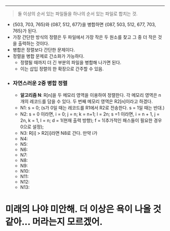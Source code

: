 ----
> 둘 이상의 순서 있는 파일들을 하나의 순서 있는 파일로 합치는 것.

- {503, 703, 765}와 {087, 512, 677}을 병합하면 {087, 503, 512, 677, 703, 765}가 된다.
- 가장 간단한 방식의 정렬은 두 파일에서 가장 작은 두 원소를 찾고 그 중 더 작은 것을 출력하는 것이다.
- 병합은 정렬보다 간단한 문제이다.
- 정렬을 병합 문제로 간소화가 가능하다.
	- 정렬될 때까지 더 긴 부분의 파일을 병합해 나가면 된다.
	- 이는 삽입 정렬의 한 확장으로 간주할 수 있음.
- ### 자연스러운 2중 병합 정렬
	- **알고리즘 N**: R\[n]을 두 메모리 영역을 이용하여 정렬한다. 각 메모리 영역은 n개의 레코드를 담을 수 있다. 두 번째 메모리 영역은 R2\[n]이라고 하겠다.
	- N1: s = 0; (s가 0일 때는 레코드를 R1에서 R2로 전송한다. s = 1일 때는 반대.)
	- N2:
		s = 0 이라면, i = 0; j = n; k = n+1; l = 2n;
		s =1 이라면, i = n + 1, j = 2n, k = 1, l = n;
		d = 1(현재 출력 방향); f = 1(추가적인 패스들이 필요한 경우 0으로 설정); 
	- N3: R\[i] > R2\[i]라면 N8로 간다. 만약 i가 
	- N4:
	- N5:
	- N6:
	- N7:
	- N8:
	- N9:
	- N10:
	- N11:
	- N12:
	- N13:
# 미래의 나야 미안해. 더 이상은 욕이 나올 것 같아... 머라는지 모르겠어.